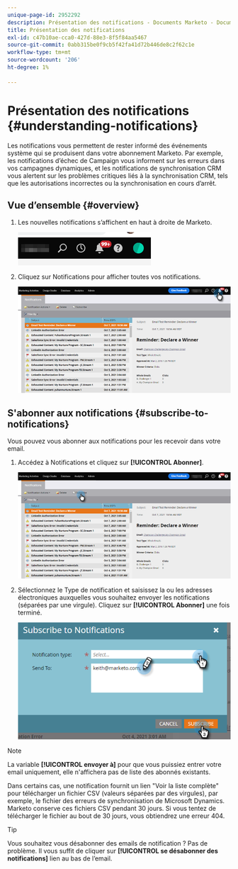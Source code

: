 ```yaml
---
unique-page-id: 2952292
description: Présentation des notifications - Documents Marketo - Documentation du produit
title: Présentation des notifications
exl-id: c47b10ae-cca0-427d-88e3-8f5f84aa5467
source-git-commit: 0abb315be0f9cb5f42fa41d72b446de8c2f62c1e
workflow-type: tm+mt
source-wordcount: '206'
ht-degree: 1%

---
```


# Présentation des notifications {#understanding-notifications}

Les notifications vous permettent de rester informé des événements système qui se produisent dans votre abonnement Marketo. Par exemple, les notifications d’échec de Campaign vous informent sur les erreurs dans vos campagnes dynamiques, et les notifications de synchronisation CRM vous alertent sur les problèmes critiques liés à la synchronisation CRM, tels que les autorisations incorrectes ou la synchronisation en cours d’arrêt.

## Vue d’ensemble {#overview}

1. Les nouvelles notifications s’affichent en haut à droite de Marketo.

   ![](assets/understanding-notifications-1.png)

1. Cliquez sur Notifications pour afficher toutes vos notifications.

   ![](assets/understanding-notifications-2.png)

## S&#39;abonner aux notifications {#subscribe-to-notifications}

Vous pouvez vous abonner aux notifications pour les recevoir dans votre email.

1. Accédez à Notifications et cliquez sur **[!UICONTROL Abonner]**.

   ![](assets/understanding-notifications-3.png)

1. Sélectionnez le Type de notification et saisissez la ou les adresses électroniques auxquelles vous souhaitez envoyer les notifications (séparées par une virgule). Cliquez sur **[!UICONTROL Abonner]** une fois terminé.

   ![](assets/understanding-notifications-4.png)

>[!NOTE]
>
>La variable **[!UICONTROL envoyer à]** pour que vous puissiez entrer votre email uniquement, elle n&#39;affichera pas de liste des abonnés existants.

Dans certains cas, une notification fournit un lien &quot;Voir la liste complète&quot; pour télécharger un fichier CSV (valeurs séparées par des virgules), par exemple, le fichier des erreurs de synchronisation de Microsoft Dynamics. Marketo conserve ces fichiers CSV pendant 30 jours. Si vous tentez de télécharger le fichier au bout de 30 jours, vous obtiendrez une erreur 404.

>[!TIP]
>
>Vous souhaitez vous désabonner des emails de notification ? Pas de problème. Il vous suffit de cliquer sur **[!UICONTROL se désabonner des notifications]** lien au bas de l’email.
